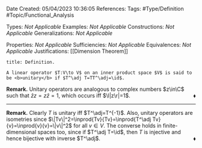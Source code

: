 <div class="topSpace"></div>

Date Created: 05/04/2023 10:36:05
References:
Tags: #Type/Definition #Topic/Functional_Analysis

Types: <i>Not Applicable</i>
Examples: <i>Not Applicable</i>
Constructions: <i>Not Applicable</i>
Generalizations: <i>Not Applicable</i>

Properties: <i>Not Applicable</i>
Sufficiencies: <i>Not Applicable</i>
Equivalences: <i>Not Applicable</i>
Justifications: [[Dimension Theorem]]

``` ad-Definition
title: Definition.

A linear operator $T:V\to V$ on an inner product space $V$ is said to be <b>unitary</b> if $T^\adj T=TT^\adj=\id$.

```

<b>Remark.</b> Unitary operators are analogous to complex numbers $z\in\C$ such that $\bar{z}z=z\bar{z}=1$, which occurs iff $\l|z\r|=1$.<span style="float:right;">$\blacklozenge$</span>

---

<b>Remark.</b> Clearly $T$ is unitary iff $T^\adj=T^{-1}$. Also, unitary operators are isometries since $\|Tv\|^2=\inprod{Tv}{Tv}=\inprod{T^\adj Tv}{v}=\inprod{v}{v}=\|v\|^2$ for all $v\in V$. The converse holds in finite-dimensional spaces too, since if $T^\adj T=\id$, then $T$ is injective and hence bijective with inverse $T^\adj$.<span style="float:right;">$\blacklozenge$</span>
